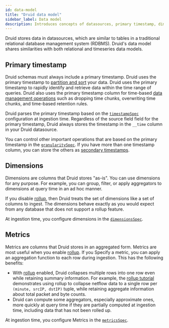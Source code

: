 ```yaml
---
id: data-model
title: "Druid data model"
sidebar_label: Data model
description: Introduces concepts of datasources, primary timestamp, dimensions, and metrics.
---
```


Druid stores data in datasources, which are similar to tables in a traditional relational database management system (RDBMS). Druid's data model shares  similarities with both relational and timeseries data models.

## Primary timestamp

Druid schemas must always include a primary timestamp. Druid uses the primary timestamp to [partition and sort](./partitioning.md) your data. Druid uses the primary timestamp to rapidly identify and retrieve data within the time range of queries. Druid also uses the primary timestamp column
for time-based [data management operations](./data-management.md) such as dropping time chunks, overwriting time chunks, and time-based retention rules.

Druid parses the primary timestamp based on the [`timestampSpec`](./ingestion-spec.md#timestampspec) configuration at ingestion time. Regardless of the source field field for the primary timestamp, Druid always stores the timestamp in the `__time` column in your Druid datasource.

You can control other important operations that are based on the primary timestamp in the
[`granularitySpec`](./ingestion-spec.md#granularityspec). If you have more than one timestamp column, you can store the others as
[secondary timestamps](./schema-design.md#secondary-timestamps).

## Dimensions

Dimensions are columns that Druid stores "as-is". You can use dimensions for any purpose. For example, you can group, filter, or apply aggregators to dimensions at query time in an ad hoc manner.

If you disable [rollup](./rollup.md), then Druid treats the set of
dimensions like a set of columns to ingest. The dimensions behave exactly as you would expect from any database that does not support a rollup feature.

At ingestion time, you configure dimensions in the [`dimensionsSpec`](./ingestion-spec.md#dimensionsspec).

## Metrics

Metrics are columns that Druid stores in an aggregated form. Metrics are most useful when you enable [rollup](rollup.md). If you Specify a metric, you can apply an aggregation function to each row during ingestion. This
has the following benefits:

- With [rollup](rollup.md) enabled, Druid collapses multiple rows into one row even while retaining summary information. For example, the [rollup tutorial](../tutorials/tutorial-rollup.md) demonstrates using rollup to collapse netflow data to a single row per `(minute, srcIP, dstIP)` tuple, while retaining aggregate information about total packet and byte counts.
- Druid can compute some aggregators, especially approximate ones, more quickly at query time if they are partially computed at ingestion time, including data that has not been rolled up.

 At ingestion time, you configure Metrics in the [`metricsSpec`](./ingestion-spec.md#metricsspec).
